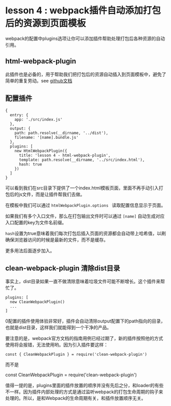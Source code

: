 # lesson 4 : webpack插件自动添加打包后的资源到页面模板

webpack的配置中plugins选项让你可以添加插件帮助处理打包后各种资源的自动引用。

## html-webpack-plugin

此插件也是必备的，用于帮助我们把打包后的资源自动插入到页面模板中，避免了简单的重复劳动。see
[github文档](https://github.com/jantimon/html-webpack-plugin#configuration)

## 配置插件
```
{
  entry: {
    app: './src/index.js'
  },
  output: {
    path: path.resolve(__dirname, '../dist'),
    filename: '[name].bundle.js'
  },
  plugins: [
    new HtmlWebpackPlugin({
      title: 'lesson 4 - html-webpack-plugin',
      template: path.resolve(__dirname, '../src/index.html'),
      hash: true
    })
  ]
}
```

可以看到我们在src目录下提供了一个index.html模板页面，里面不再手动引入打包后的js文件，而是让插件帮我们去做。

在模板中我们可以通过 `htmlWebpackPlugin.options ` 读取配置信息显示于页面。

如果我们有多个入口文件，那么在打包输出文件时可以通过 `[name]` 自动生成对应入口配置的key为文件名前缀。

`hash`设置为true意味着我们每次打包后插入页面的资源都会自动带上哈希值，以刷确保浏览器访问的时候是最新的文件，而不是缓存。

更多用法后面逐步加入。

## clean-webpack-plugin 清除dist目录

事实上，dist目录如果一直不做清除意味着垃圾文件可能不断增长。这个插件来帮忙了。

```
plugins: [
  new CleanWebpackPlugin()
  ...
]
```

0配置的插件使用体验非常好，插件会自动清除output配置下的path指向的目录，也就是dist目录，这样我们就能得到一个干净的产品。

要注意的是，webpack官方文档的指南用例已经过期了，新的插件按照他的方式使用将会报错，无法使用哟。因为引入插件要这样：

`const { CleanWebpackPlugin } = require('clean-webpack-plugin')` 

而不是

const CleanWebpackPlugin = require('clean-webpack-plugin')

值得一提的是，plugins里面的插件放置的顺序并没有先后之分，和loader的有些不一样。因为插件内部处理的方式是通过监听webpack的打包生命周期的钩子来处理的。所以，是和Webpack的生命周期有关，和插件放置顺序无关。